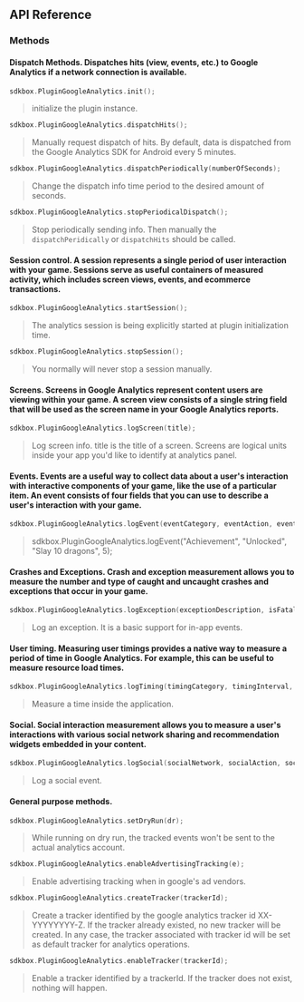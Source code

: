 ## API Reference

### Methods

#### Dispatch Methods. Dispatches hits (view, events, etc.) to Google Analytics if a network connection is available.

```cpp
sdkbox.PluginGoogleAnalytics.init();
```
> initialize the plugin instance.

```cpp
sdkbox.PluginGoogleAnalytics.dispatchHits();
```
> Manually request dispatch of hits. By default, data is dispatched from the
Google Analytics SDK for Android every 5 minutes.

```cpp
sdkbox.PluginGoogleAnalytics.dispatchPeriodically(numberOfSeconds);
```
> Change the dispatch info time period to the desired amount of seconds.

```cpp
sdkbox.PluginGoogleAnalytics.stopPeriodicalDispatch();
```
> Stop periodically sending info. Then manually the <code>dispatchPeridically</code>
or <code>dispatchHits</code> should be called.

####  Session control.  A session represents a single period of user interaction with your game. Sessions serve as useful containers of measured activity, which includes screen views, events, and ecommerce transactions.

```cpp
sdkbox.PluginGoogleAnalytics.startSession();
```
> The analytics session is being explicitly started at plugin initialization time.

```cpp
sdkbox.PluginGoogleAnalytics.stopSession();
```
> You normally will never stop a session manually.

#### Screens. Screens in Google Analytics represent content users are viewing within your game. A screen view consists of a single string field that will be used as the screen name in your Google Analytics reports.

```cpp
sdkbox.PluginGoogleAnalytics.logScreen(title);
```
> Log screen info. title is the title of a screen. Screens are logical units
inside your app you'd like to identify at analytics panel.

#### Events. Events are a useful way to collect data about a user's interaction with interactive components of your game, like the use of a particular item. An event consists of four fields that you can use to describe a user's interaction with your game.

```cpp
sdkbox.PluginGoogleAnalytics.logEvent(eventCategory, eventAction, eventLabel, value);
```
> sdkbox.PluginGoogleAnalytics.logEvent("Achievement", "Unlocked", "Slay 10 dragons", 5);

#### Crashes and Exceptions. Crash and exception measurement allows you to measure the number and type of caught and uncaught crashes and exceptions that occur in your game.

```cpp
sdkbox.PluginGoogleAnalytics.logException(exceptionDescription, isFatal);
```
> Log an exception. It is a basic support for in-app events.

#### User timing. Measuring user timings provides a native way to measure a period of time in Google Analytics. For example, this can be useful to measure resource load times.

```cpp
sdkbox.PluginGoogleAnalytics.logTiming(timingCategory, timingInterval, timingName, timingLabel);
```
> Measure a time inside the application.

#### Social. Social interaction measurement allows you to measure a user's interactions with various social network sharing and recommendation widgets embedded in your content.

```cpp
sdkbox.PluginGoogleAnalytics.logSocial(socialNetwork, socialAction, socialTarget);
```
> Log a social event.

#### General purpose methods.

```cpp
sdkbox.PluginGoogleAnalytics.setDryRun(dr);
```
> While running on dry run, the tracked events won't be sent to the actual
analytics account.

```cpp
sdkbox.PluginGoogleAnalytics.enableAdvertisingTracking(e);
```
> Enable advertising tracking when in google's ad vendors.

```cpp
sdkbox.PluginGoogleAnalytics.createTracker(trackerId);
```
> Create a tracker identified by the google analytics tracker id XX-YYYYYYYY-Z.
If the tracker already existed, no new tracker will be created. In any case, the
tracker associated with tracker id will be set as default tracker for  analytics
operations.

```cpp
sdkbox.PluginGoogleAnalytics.enableTracker(trackerId);
```
> Enable a tracker identified by a trackerId. If the tracker does not exist,
nothing will happen.
